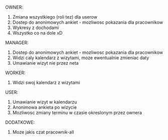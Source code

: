 OWNER:

1. Zmiana wszystkiego (roli tez) dla userow
2. Dostep do anonimowych ankiet - mozliwosc pokazania dla pracownikow
3. Wykresy z dochodami
4. Wszystko co na dole xD

MANAGER:

1. Dostep do anonimowych ankiet - mozliwosc pokazania dla pracownikow
2. Widzi caly kalendarz z wizytami, moze ewentualnie zmieniac daty
3. Umawianie wizyt nie przez neta

WORKER:

1. Widzi swoj kalendarz z wizytami

USER:

1. Umawianie wizyt w kalendarzu
2. Anonimowa ankieta po wizycie
3. Mozliwosc zmiany terminu w czasie okreslonym przez ownera

DODATKOWE:

1. Moze jakis czat pracownik-all
